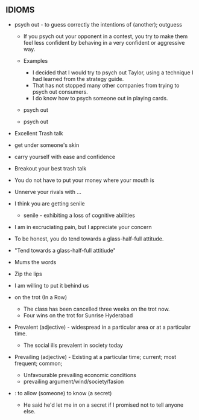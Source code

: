 ## IDIOMS

- psych out - to guess correctly the intentions of (another); outguess

  - If you psych out your opponent in a contest, you try to make them feel less
    confident by behaving in a very confident or aggressive way.
  - Examples

    - I decided that I would try to psych out Taylor, using a technique I had learned from the strategy guide.
    - That has not stopped many other companies from trying to psych out consumers.
    - I do know how to psych someone out in playing cards.

  - psych <someone> out
  - psych out <someone>

- Excellent Trash talk
- get under someone's skin
- carry yourself with ease and confidence
- Breakout your best trash talk
- You do not have to put your money where your mouth is
- Unnerve your rivals with ...

- I think you are getting senile
  - senile - exhibiting a loss of cognitive abilities
- I am in excruciating pain, but I appreciate your concern
- To be honest, you do tend towards a glass-half-full attitude.
- "Tend towards a glass-half-full attitiude"
- Mums the words
- Zip the lips
- I am willing to put it behind us
- on the trot (In a Row)

  - The class has been cancelled three weeks on the trot now.
  - Four wins on the trot for Sunrise Hyderabad

- Prevalent (adjective) - widespread in a particular area or at a particular time.
  - The social ills prevalent in society today
- Prevailing (adjective) - Existing at a particular time; current; most frequent; common;

  - Unfavourable prevailing economic conditions
  - prevailing argument/wind/society/fasion

- : to allow (someone) to know (a secret)
  - He said he'd let me in on a secret if I promised not to tell anyone else.
